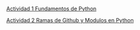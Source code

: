 [Actividad 1 Fundamentos de Python](https://classroom.github.com/a/t0DXvdIl)

[Actividad 2 Ramas de Github y Modulos en Python](https://classroom.github.com/a/XUqtlzi0)